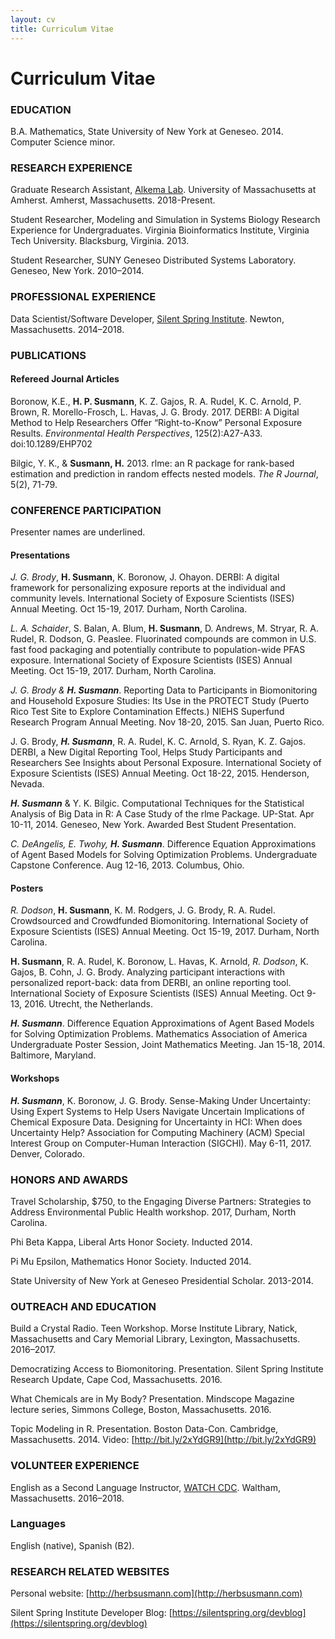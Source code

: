 ```yaml
---
layout: cv
title: Curriculum Vitae
---
```


# Curriculum Vitae

### EDUCATION

B.A. Mathematics, State University of New York at Geneseo. 2014. Computer Science minor.

### RESEARCH EXPERIENCE

Graduate Research Assistant, [Alkema Lab](https://people.umass.edu/lalkema/). University of Massachusetts at Amherst. Amherst, Massachusetts. 2018-Present.

Student Researcher, Modeling and Simulation in Systems Biology Research Experience for Undergraduates. Virginia Bioinformatics Institute, Virginia Tech University. Blacksburg, Virginia. 2013.

Student Researcher, SUNY Geneseo Distributed Systems Laboratory. Geneseo, New York. 2010–2014.

### PROFESSIONAL EXPERIENCE

Data Scientist/Software Developer, [Silent Spring Institute](https://silentspring.org). Newton, Massachusetts. 2014–2018.

### PUBLICATIONS

#### Refereed Journal Articles
Boronow, K.E., **H. P. Susmann**, K. Z. Gajos, R. A. Rudel, K. C. Arnold, P. Brown, R. Morello-Frosch, L. Havas, J. G. Brody. 2017. DERBI: A Digital Method to Help Researchers Offer “Right-to-Know” Personal Exposure Results. <i>Environmental Health Perspectives</i>, 125(2):A27-A33. doi:10.1289/EHP702

Bilgic, Y. K., & **Susmann, H.** 2013. rlme: an R package for rank-based estimation and prediction in random effects nested models. <i>The R Journal</i>, 5(2), 71-79.

### CONFERENCE PARTICIPATION
Presenter names are underlined.

#### Presentations
_J. G. Brody_, **H. Susmann**, K. Boronow, J. Ohayon. DERBI: A digital framework for personalizing exposure reports at the individual and community levels. International Society of Exposure Scientists (ISES) Annual Meeting. Oct 15-19, 2017. Durham, North Carolina.

_L. A. Schaider_, S. Balan, A. Blum, **H. Susmann**, D. Andrews, M. Stryar, R. A. Rudel, R. Dodson, G. Peaslee. Fluorinated compounds are common in U.S. fast food packaging and potentially contribute to population-wide PFAS exposure. International Society of Exposure Scientists (ISES) Annual Meeting. Oct 15-19, 2017. Durham, North Carolina.

_J. G. Brody & **H. Susmann**_. Reporting Data to Participants in Biomonitoring and Household Exposure Studies: Its Use in the PROTECT Study (Puerto Rico Test Site to Explore Contamination Effects.) NIEHS Superfund Research Program Annual Meeting. Nov 18-20, 2015. San Juan, Puerto Rico.

J. G. Brody, _**H. Susmann**_, R. A. Rudel, K. C. Arnold, S. Ryan, K. Z. Gajos. DERBI, a New Digital Reporting Tool, Helps Study Participants and Researchers See Insights about Personal Exposure. International Society of Exposure Scientists (ISES) Annual Meeting. Oct 18-22, 2015. Henderson, Nevada.

_**H. Susmann**_ & Y. K. Bilgic. Computational Techniques for the Statistical Analysis of Big Data in R: A Case Study of the rlme Package. UP-Stat. Apr 10-11, 2014. Geneseo, New York. Awarded Best Student Presentation.

_C. DeAngelis, E. Twohy, **H. Susmann**_. Difference Equation Approximations of Agent Based Models for Solving Optimization Problems. Undergraduate Capstone Conference. Aug 12-16, 2013. Columbus, Ohio. 

#### Posters
_R. Dodson_, **H. Susmann**, K. M. Rodgers, J. G. Brody, R. A. Rudel. Crowdsourced and Crowdfunded Biomonitoring. International Society of Exposure Scientists (ISES) Annual Meeting. Oct 15-19, 2017. Durham, North Carolina.

**H. Susmann**, R. A. Rudel, K. Boronow, L. Havas, K. Arnold, _R. Dodson_, K. Gajos, B. Cohn, J. G. Brody. Analyzing participant interactions with personalized report-back: data from DERBI, an online reporting tool. International Society of Exposure Scientists (ISES) Annual Meeting. Oct 9-13, 2016. Utrecht, the Netherlands.

_**H. Susmann**_. Difference Equation Approximations of Agent Based Models for Solving Optimization Problems. Mathematics Association of America Undergraduate Poster Session, Joint Mathematics Meeting. Jan 15-18, 2014. Baltimore, Maryland.

#### Workshops
_**H. Susmann**_, K. Boronow, J. G. Brody. Sense-Making Under Uncertainty: Using Expert Systems to Help Users Navigate Uncertain Implications of Chemical Exposure Data. Designing for Uncertainty in HCI: When does Uncertainty Help? Association for Computing Machinery (ACM) Special Interest Group on Computer-Human Interaction (SIGCHI). May 6-11, 2017. Denver, Colorado.

### HONORS AND AWARDS

Travel Scholarship, $750, to the Engaging Diverse Partners: Strategies to Address Environmental Public Health workshop. 2017, Durham, North Carolina.

Phi Beta Kappa, Liberal Arts Honor Society. Inducted 2014.

Pi Mu Epsilon, Mathematics Honor Society. Inducted 2014.

State University of New York at Geneseo Presidential Scholar. 2013-2014.

### OUTREACH AND EDUCATION

Build a Crystal Radio. Teen Workshop. Morse Institute Library, Natick, Massachusetts and Cary Memorial Library, Lexington, Massachusetts. 2016–2017.

Democratizing Access to Biomonitoring. Presentation. Silent Spring Institute Research Update, Cape Cod, Massachusetts. 2016.

What Chemicals are in My Body? Presentation. Mindscope Magazine lecture series, Simmons College, Boston, Massachusetts. 2016.

Topic Modeling in R. Presentation. Boston Data-Con. Cambridge, Massachusetts. 2014. Video: [http://bit.ly/2xYdGR9](http://bit.ly/2xYdGR9)

### VOLUNTEER EXPERIENCE

English as a Second Language Instructor, [WATCH CDC](http://watchcdc.org/). Waltham, Massachusetts. 2016–2018.

### Languages
English (native), Spanish (B2).

### RESEARCH RELATED WEBSITES

Personal website: [http://herbsusmann.com](http://herbsusmann.com)

Silent Spring Institute Developer Blog: [https://silentspring.org/devblog](https://silentspring.org/devblog)
